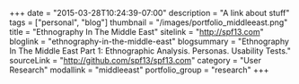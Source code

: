 +++
date = "2015-03-28T10:24:39-07:00"
description = "A link about stuff"
tags = ["personal", "blog"]
thumbnail = "/images/portfolio_middleeast.png"
title = "Ethnography In The Middle East"
sitelink = "http://spf13.com"
bloglink = "ethnography-in-the-middle-east"
blogsummary = "Ethnography In The Middle East Part 1: Ethnographic Analysis. Personas. Usability Tests."
sourceLink = "http://github.com/spf13/spf13.com"
category = "User Research"
modallink = "middleeast"
portfolio_group = "research"
+++


